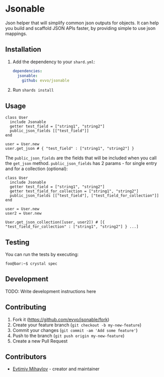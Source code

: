 # Jsonable

Json helper that will simplify common json outputs for objects.
It can help you build and scaffold JSON APIs faster, by providing simple to use json mappings.

## Installation

1. Add the dependency to your `shard.yml`:

   ```yaml
   dependencies:
     jsonable:
       github: evvo/jsonable
   ```

2. Run `shards install`

## Usage

```crystal
class User
  include Jsonable
  getter test_field = ["string1", "string2"]
  public_json_fields [["test_field"]]
end

user = User.new
user.get_json # { "test_field" : ["string1", "string2"] }
```

The `public_json_fields` are the fields that will be included when you call the `get_json` method.
`public_json_fields` has 2 params - for single entry and for a collection (optional):

```crystal
class User
  include Jsonable
  getter test_field = ["string1", "string2"]
  getter test_field_for_collection = ["string1", "string2"]
  public_json_fields [["test_field"], ["test_field_for_collection"]]
end

user = User.new
user2 = User.new

User.get_json_collection([user, user2]) # [{ "test_field_for_collection" : ["string1", "string2"] } ...]
```

## Testing

You can run the tests by executing:

```console
foo@bar:~$ crystal spec
```

## Development

TODO: Write development instructions here

## Contributing

1. Fork it (<https://github.com/evvo/jsonable/fork>)
2. Create your feature branch (`git checkout -b my-new-feature`)
3. Commit your changes (`git commit -am 'Add some feature'`)
4. Push to the branch (`git push origin my-new-feature`)
5. Create a new Pull Request

## Contributors

- [Evtimiy Mihaylov](https://github.com/evvo) - creator and maintainer
